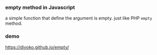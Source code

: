 ### empty method in Javascript

a simple function that define the argument is empty.
just like PHP `empty` method.

### demo
https://djyoko.github.io/empty/